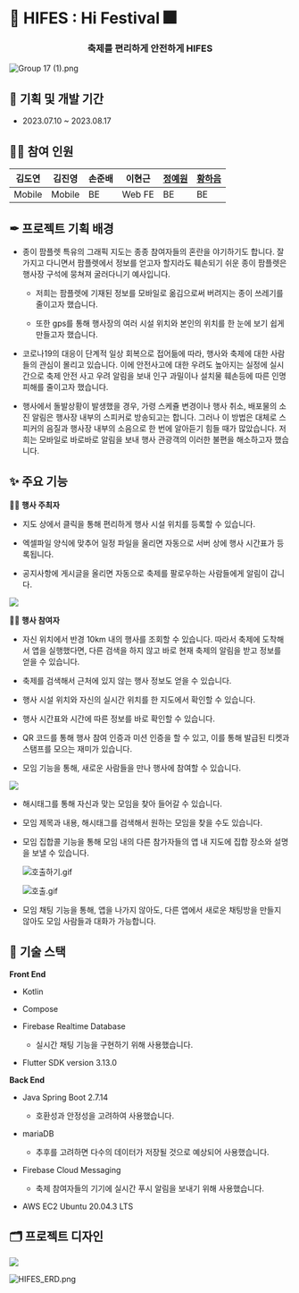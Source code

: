 # 🎉 HIFES : Hi Festival 🎆

### <center> 축제를 편리하게 안전하게 HIFES </center>

<img src="README_asset/0a701d77a4158581a742e1f842c630b042306398.png" title="" alt="Group 17 (1).png" data-align="center">

## 📅 기획 및 개발 기간

- 2023.07.10 ~ 2023.08.17 

## 👩‍💻 참여 인원

| 김도연    | 김진영    | 손준배 | 이현근    | [정예원](https://github.com/yewon830) | [황하음](https://github.com/Hhaeum) |
| ------ | ------ | --- | ------ | ---------------------------------- | -------------------------------- |
| Mobile | Mobile | BE  | Web FE | BE                                 | BE                               |

## ✒ 프로젝트 기획 배경

- 종이 팜플렛 특유의 그래픽 지도는 종종 참여자들의 혼란을 야기하기도 합니다. 잘 가지고 다니면서 팜플렛에서 정보를 얻고자 할지라도 훼손되기 쉬운 종이 팜플렛은 행사장 구석에 뭉쳐져 굴러다니기 예사입니다. 
  
  - 저희는 팜플렛에 기재된 정보를 모바일로 옮김으로써 버려지는 종이 쓰레기를 줄이고자 했습니다.
  
  - 또한  gps를 통해 행사장의 여러 시설 위치와 본인의 위치를 한 눈에 보기 쉽게 만들고자 했습니다. 

- 코로나19의 대응이 단계적 일상 회복으로 접어듦에 따라, 행사와 축제에 대한 사람들의 관심이 몰리고 있습니다. 이에 안전사고에 대한 우려도 높아지는 실정에 실시간으로 축제 안전 사고 우려 알림을 보내 인구 과밀이나 설치물 훼손등에 따른 인명 피해를 줄이고자 했습니다.

- 행사에서 돌발상황이 발생했을 경우, 가령 스케쥴 변경이나 행사 취소, 배포물의 소진 알림은 행사장 내부의 스피커로 방송되고는 합니다. 그러나 이 방법은 대체로 스피커의 음질과 행사장 내부의 소음으로 한 번에 알아듣기 힘들 때가 많았습니다. 저희는 모바일로 바로바로 알림을 보내 행사 관광객의 이러한 불편을 해소하고자 했습니다.

## ✨ 주요 기능

🤹‍♀️ **행사 주최자**

- 지도 상에서 클릭을 통해 편리하게 행사 시설 위치를 등록할 수 있습니다.

- 엑셀파일 양식에 맞추어 일정 파일을 올리면 자동으로 서버 상에 행사 시간표가 등록됩니다.

- 공지사항에 게시글을 올리면 자동으로 축제를 팔로우하는 사람들에게 알림이 갑니다.

![](README_asset/2023-08-18-08-16-45-image.png)



👩‍🎤 **행사 참여자**

- 자신 위치에서 반경 10km 내의 행사를 조회할 수 있습니다. 따라서 축제에 도착해서 앱을 실행했다면, 다른 검색을 하지 않고 바로 현재 축제의 알림을 받고 정보를 얻을 수 있습니다.

- 축제를 검색해서 근처에 있지 않는 행사 정보도 얻을 수 있습니다.

- 행사 시설 위치와 자신의 실시간 위치를 한 지도에서 확인할 수 있습니다.

- 행사 시간표와 시간에 따른 정보를 바로 확인할 수 있습니다.

- QR 코드를 통해 행사 참여 인증과 미션 인증을 할 수 있고, 이를 통해 발급된 티켓과 스탬프를 모으는 재미가 있습니다.

- 모임 기능을 통해, 새로운 사람들을 만나 행사에 참여할 수 있습니다.

![](README_asset/2023-08-18-08-17-21-image.png)

- 해시태그를 통해 자신과 맞는 모임을 찾아 들어갈 수 있습니다.

- 모임 제목과 내용, 해시태그를 검색해서 원하는 모임을 찾을 수도 있습니다.

- 모임 집합콜 기능을 통해 모임 내의 다른 참가자들의 앱 내 지도에 집합 장소와 설명을 보낼 수 있습니다.
  
  
  
  ![호출하기.gif](README_asset/fe577071cc5d5cffcf756612224be837a82376c9.gif)
  
  ![호출.gif](README_asset/d5f21d17ee67f8eb19e6680cf421a4756ba852a1.gif)

- 모임 채팅 기능을 통해, 앱을 나가지 않아도, 다른 앱에서 새로운 채팅방을 만들지 않아도 모임 사람들과 대화가 가능합니다.

## 🎫 기술 스택

**Front End**

- Kotlin

- Compose

- Firebase Realtime Database
  
  - 실시간 채팅 기능을 구현하기 위해 사용했습니다.

- Flutter SDK version 3.13.0

**Back End**

- Java Spring Boot 2.7.14
  
  - 호환성과 안정성을 고려하여 사용했습니다.

- mariaDB
  
  - 추후를 고려하면 다수의 데이터가 저장될 것으로 예상되어 사용했습니다.

- Firebase Cloud Messaging
  
  - 축제 참여자들의 기기에 실시간 푸시 알림을 보내기 위해 사용했습니다.

- AWS EC2 Ubuntu 20.04.3 LTS

## 🗂 프로젝트 디자인

![](README_asset/2023-08-17-16-54-13-image.png)

![HIFES_ERD.png](README_asset/93d6bdb78275273bba237193b1efc86140f7dffe.png)
